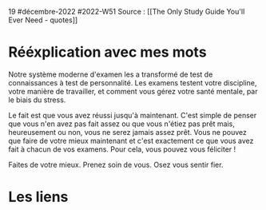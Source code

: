 19 #décembre-2022 #2022-W51
Source : [[The Only Study Guide You'll Ever Need - quotes]]
# Rééxplication avec mes mots
Notre système moderne d'examen les a transformé de test de connaissances à test de personnalité. Les examens testent votre discipline, votre manière de travailler, et comment vous gérez votre santé mentale, par le biais du stress. 

Le fait est que vous avez réussi jusqu'à maintenant. C'est simple de penser que vous n'en avez pas fait assez ou que vous n'étiez pas prêt mais, heureusement ou non, vous ne serez jamais assez prêt. Vous ne pouvez que faire de votre mieux maintenant et c'est exactement ce que vous avez fait à chacun de vos examens. Pour cela, vous pouvez vous féliciter !

Faites de votre mieux. Prenez soin de vous. Osez vous sentir fier.
# Les liens
